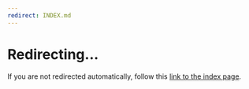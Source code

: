 ```yaml
---
redirect: INDEX.md
---
```


# Redirecting...

If you are not redirected automatically, follow this [link to the index page](INDEX.md). 